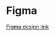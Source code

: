 # Figma

[Figma design link](https://www.figma.com/design/w1bAKXfq8Pt2rIW6B4UIZE/Gruppe-3---ChoreCash?node-id=0-1&t=VhRCGg88H76f3Rdf-1)
